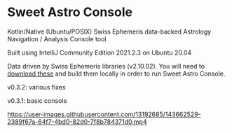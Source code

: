 # Sweet Astro Console
Kotlin/Native (Ubuntu/POSIX) Swiss Ephemeris data-backed Astrology Navigation / Analysis Console tool

Built using IntelliJ Community Edition 2021.2.3 on Ubuntu 20.04

Data driven by Swiss Ephemeris libraries (v2.10.02). You will need to [download these](https://www.astro.com/ftp/swisseph/) and build them locally in order to run Sweet Astro Console.

v0.3.2: various fixes

v0.3.1: basic console

https://user-images.githubusercontent.com/13192685/143662529-2389f67a-64f7-4bd0-82d0-7f8b784371d0.mp4

